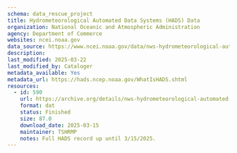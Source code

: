 ```yaml
---
schema: data_rescue_project 
title: Hydrometeorological Automated Data Systems (HADS) Data
organization: National Oceanic and Atmospheric Administration
agency: Department of Commerce
websites: ncei.noaa.gov
data_source: https://www.ncei.noaa.gov/data/nws-hydrometeorological-automated-data-system/
description: 
last_modified: 2025-03-22
last_modified_by: Cataloger
metadata_available: Yes
metadata_url: https://hads.ncep.noaa.gov/WhatIsHADS.shtml
resources:
  - id: 590
    url: https://archive.org/details/nws-hydrometeorological-automated-data-system
    format: dat
    status: Finished
    size: 87.0
    download_date: 2025-03-15
    maintainer: TSHRMP
    notes: Full HADS record up until 3/15/2025.
---
```

